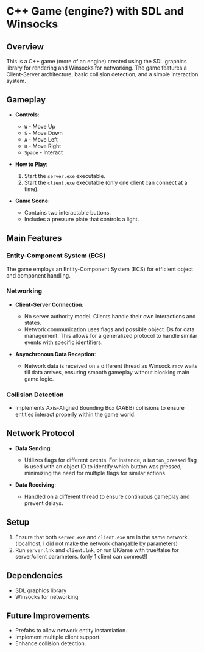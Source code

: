 # C++ Game (engine?) with SDL and Winsocks

## Overview
This is a C++ game (more of an engine) created using the SDL graphics library for rendering and Winsocks for networking. The game features a Client-Server architecture, basic collision detection, and a simple interaction system.

## Gameplay
- **Controls**:
  - `W` - Move Up
  - `S` - Move Down
  - `A` - Move Left
  - `D` - Move Right
  - `Space` - Interact

- **How to Play**:
  1. Start the `server.exe` executable.
  2. Start the `client.exe` executable (only one client can connect at a time).

- **Game Scene**:
  - Contains two interactable buttons.
  - Includes a pressure plate that controls a light.

## Main Features

### Entity-Component System (ECS)
The game employs an Entity-Component System (ECS) for efficient object and component handling.

### Networking
- **Client-Server Connection**:
  - No server authority model. Clients handle their own interactions and states.
  - Network communication uses flags and possible object IDs for data management. This allows for a generalized protocol to handle similar events with specific identifiers.

- **Asynchronous Data Reception**:
  - Network data is received on a different thread as Winsock `recv` waits till data arrives, ensuring smooth gameplay without blocking main game logic.

### Collision Detection
- Implements Axis-Aligned Bounding Box (AABB) collisions to ensure entities interact properly within the game world.

## Network Protocol
- **Data Sending**:
  - Utilizes flags for different events. For instance, a `button_pressed` flag is used with an object ID to identify which button was pressed, minimizing the need for multiple flags for similar actions.

- **Data Receiving**:
  - Handled on a different thread to ensure continuous gameplay and prevent delays.

## Setup
1. Ensure that both `server.exe` and `client.exe` are in the same network. (localhost, I did not make the network changable by parameters)
2. Run `server.lnk` and `client.lnk`, or run BIGame with true/false for server/client parameters. (only 1 client can connect!)

## Dependencies
- SDL graphics library
- Winsocks for networking

## Future Improvements
- Prefabs to allow network entity instantiation.
- Implement multiple client support.
- Enhance collision detection.
